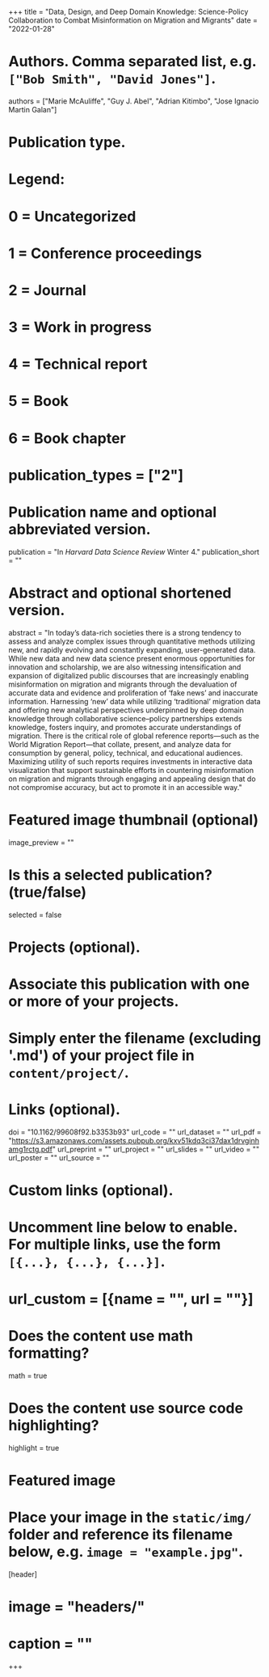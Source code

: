 +++
title = "Data, Design, and Deep Domain Knowledge: Science-Policy Collaboration to Combat Misinformation on Migration and Migrants"
date = "2022-01-28"

# Authors. Comma separated list, e.g. `["Bob Smith", "David Jones"]`.
authors = ["Marie McAuliffe", "Guy J. Abel", "Adrian Kitimbo", "Jose Ignacio Martin Galan"]

# Publication type.
# Legend:
# 0 = Uncategorized
# 1 = Conference proceedings
# 2 = Journal
# 3 = Work in progress
# 4 = Technical report
# 5 = Book
# 6 = Book chapter
# publication_types = ["2"]

# Publication name and optional abbreviated version.
publication = "In *Harvard Data Science Review* Winter 4."
publication_short = ""

# Abstract and optional shortened version.
abstract = "In today’s data-rich societies there is a strong tendency to assess and analyze complex issues through quantitative methods utilizing new, and rapidly evolving and constantly expanding, user-generated data. While new data and new data science present enormous opportunities for innovation and scholarship, we are also witnessing intensification and expansion of digitalized public discourses that are increasingly enabling misinformation on migration and migrants through the devaluation of accurate data and evidence and proliferation of ‘fake news’ and inaccurate information. Harnessing ‘new’ data while utilizing ‘traditional’ migration data and offering new analytical perspectives underpinned by deep domain knowledge through collaborative science–policy partnerships extends knowledge, fosters inquiry, and promotes accurate understandings of migration. There is the critical role of global reference reports—such as the World Migration Report—that collate, present, and analyze data for consumption by general, policy, technical, and educational audiences. Maximizing utility of such reports requires investments in interactive data visualization that support sustainable efforts in countering misinformation on migration and migrants through engaging and appealing design that do not compromise accuracy, but act to promote it in an accessible way."

# Featured image thumbnail (optional)
image_preview = ""

# Is this a selected publication? (true/false)
selected = false

# Projects (optional).
#   Associate this publication with one or more of your projects.
#   Simply enter the filename (excluding '.md') of your project file in `content/project/`.


# Links (optional).
doi = "10.1162/99608f92.b3353b93" 
url_code = ""
url_dataset = ""
url_pdf = "https://s3.amazonaws.com/assets.pubpub.org/kxv51kdq3ci37dax1drvginhamg1rctg.pdf"
url_preprint = ""
url_project = ""
url_slides = ""
url_video = ""
url_poster = ""
url_source = ""

# Custom links (optional).
#   Uncomment line below to enable. For multiple links, use the form `[{...}, {...}, {...}]`.
# url_custom = [{name = "", url = ""}]

# Does the content use math formatting?
math = true

# Does the content use source code highlighting?
highlight = true

# Featured image
# Place your image in the `static/img/` folder and reference its filename below, e.g. `image = "example.jpg"`.
[header]
# image = "headers/"
# caption = ""

+++


<div style="display:inline-block; vertical-align:top">
   <div data-doi="10.1162/99608f92.b3353b93" data-badge-type='medium-donut' class='altmetric-embed' data-hide-no-mentions="true" data-badge-popover='right' ></div>
  </div>
<div style="display: inline-block">
   <div data-doi="10.1162/99608f92.b3353b93" class="__dimensions_badge_embed__" data-hide-zero-citations="true"></div>
</div>
